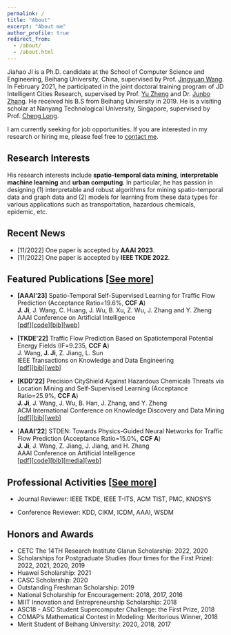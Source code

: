 ```yaml
---
permalink: /
title: "About"
excerpt: "About me"
author_profile: true
redirect_from: 
  - /about/
  - /about.html
---
```


Jiahao JI is a Ph.D. candidate at the School of Computer Science and Engineering, Beihang University, China, supervised by Prof. [Jingyuan Wang](https://www.bigscity.com/jingyuan-wang/). In February 2021, he participated in the joint doctoral training program of JD Intelligent Cities Research, supervised by Prof. [Yu Zheng](http://urban-computing.com/yuzheng) and Dr. [Junbo Zhang](https://zhangjunbo.org/). He received his B.S from Beihang University in 2019. He is a visiting scholar at Nanyang Technological University, Singapore, supervised by Prof. [Cheng Long](https://personal.ntu.edu.sg/c.long/index.html).

I am currently seeking for job opportunities. If you are interested in my research or hiring me, please feel free to <u><a href="/contact">contact me</a></u>.

## Research Interests

His research interests include **spatio-temporal data mining**, **interpretable machine learning** and **urban computing**. In particular, he has passion in designing (1) interpretable and robust algorithms for mining spatio-temporal data and graph data and (2) models for learning from these data types for various applications such as transportation, hazardous chemicals, epidemic, etc.

<!-- * Spatio-temporal data mining: forecasting, simulation, AI for social good (*e.g.*, transportation, hazardous chemicals, epidemic)
* Interpretable machine learning:  -->

## Recent News

<!-- * [09/2022] Serve as a PC member for **WSDM 2023**. -->
* [11/2022] One paper is accepted by **AAAI 2023**.
* [11/2022] One paper is accepted by **IEEE TKDE 2022**.
<!-- * [06/2022] One paper is accepted by **ECML/PKDD 2022**. -->
<!-- * [05/2022] One paper is accepted by **KDD 2022**. -->
<!-- * [12/2021] One paper is accepted by **AAAI 2022**. -->

## Featured Publications [<u><a href="https://echo-ji.github.io/academicpages/publications">See more</a></u>]

* **[AAAI'23]** Spatio-Temporal Self-Supervised Learning for Traffic Flow Prediction (Acceptance Ratio=19.6%, **CCF A**)\
**J. Ji**, J. Wang, C. Huang, J. Wu, B. Xu, Z. Wu, J. Zhang and Y. Zheng\
AAAI Conference on Artificial Intelligence\
[[pdf](https://echo-ji.github.io/academicpages/files/STSSL_AAAI23.pdf)][[code](https://github.com/Echo-Ji/ST-SSL)][[bib](https://echo-ji.github.io/academicpages/files/STSSL_AAAI23.txt)][[web](https://arxiv.org/abs/2212.04475)]

* **[TKDE'22]** Traffic Flow Prediction Based on Spatiotemporal Potential Energy Fields (IF=9.235, **CCF A**)\
J. Wang, **J. Ji**, Z. Jiang, L. Sun\
IEEE Transactions on Knowledge and Data Engineering\
[[pdf](https://echo-ji.github.io/academicpages/files/STPEF_plus_TKDE22.pdf)][[bib](https://echo-ji.github.io/academicpages/files/STPEF_plus_TKDE22.txt)][[web](https://ieeexplore.ieee.org/document/9944966)]

* **[KDD'22]** Precision CityShield Against Hazardous Chemicals Threats via Location Mining and Self-Supervised Learning (Acceptance Ratio=25.9%, **CCF A**)\
**J. Ji**, J. Wang, J. Wu, B. Han, J. Zhang, and Y. Zheng\
ACM International Conference on Knowledge Discovery and Data Mining\
[[pdf](https://echo-ji.github.io/academicpages/files/CityShield_KDD22.pdf)][[bib](https://echo-ji.github.io/academicpages/files/CityShield_KDD22.txt)][[web](https://dl.acm.org/doi/abs/10.1145/3534678.3539028)]

* [**AAAI'22**] STDEN: Towards Physics-Guided Neural Networks for Traffic Flow Prediction (Acceptance Ratio=15.0%, **CCF A**)\
**J. Ji**, J. Wang, Z. Jiang, J. Jiang, and H. Zhang\
AAAI Conference on Artificial Intelligence\
[[pdf](https://echo-ji.github.io/academicpages/files/STDEN_AAAI22.pdf)][[code](https://github.com/Echo-Ji/STDEN)][[bib](https://echo-ji.github.io/academicpages/files/STDEN_AAAI22.txt)][[media](https://mp.weixin.qq.com/s/TmZ-J-t3IeyBpNSmysOEHA)][[web](https://ojs.aaai.org/index.php/AAAI/article/view/20322)]


## Professional Activities [<u><a href="https://echo-ji.github.io/academicpages/service">See more</a></u>]

* Journal Reviewer: IEEE TKDE, IEEE T-ITS, ACM TIST, PMC, KNOSYS

* Conference Reviewer: KDD, CIKM, ICDM, AAAI, WSDM

## Honors and Awards

* CETC The 14TH Research Institute Glarun Scholarship: 2022, 2020
* Scholarships for Postgraduate Studies (four times for the First Prize): 2022, 2021, 2020, 2019
* Huawei Scholarship: 2021
* CASC Scholarship: 2020
* Outstanding Freshman Scholarship: 2019
* National Scholarship for Encouragement: 2018, 2017, 2016
* MIIT Innovation and Entrepreneurship Scholarship: 2018
* ASC18 - ASC Student Supercomputer Challenge: the First Prize, 2018
* COMAP’s Mathematical Contest in Modeling: Meritorious Winner, 2018
* Merit Student of Beihang University: 2020, 2018, 2017

<!-- ## Collaborators

I am really honored to work with my best friends (in alphabetical order):
* [Chao Huang](https://sites.google.com/view/chaoh), University of Hong Kong
*  -->

<!-- PS: Last updated on October 4, 2022. -->